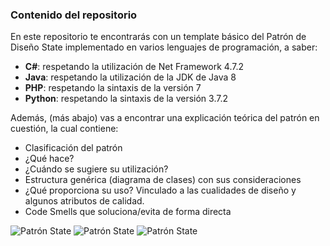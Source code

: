 ### Contenido del repositorio
En este repositorio te encontrarás con un template básico del Patrón de Diseño State implementado en varios lenguajes de programación, a saber:
- **C#**: respetando la utilización de Net Framework 4.7.2
- **Java**: respetando la utilización de la JDK de Java 8
- **PHP**: respetando la sintaxis de la versión 7
- **Python**: respetando la sintaxis de la versión  3.7.2

Además, (más abajo) vas a encontrar una explicación teórica del patrón en cuestión, la cual contiene:
- Clasificación del patrón
- ¿Qué hace?
- ¿Cuándo se sugiere su utilización?
- Estructura genérica (diagrama de clases) con sus consideraciones
- ¿Qué proporciona su uso? Vinculado a las cualidades de diseño y algunos atributos de calidad.
- Code Smells que soluciona/evita de forma directa


![Patrón State](Patrón-State-1.png)
![Patrón State](Patrón-State-2.png)
![Patrón State](Patrón-State-3.png)
